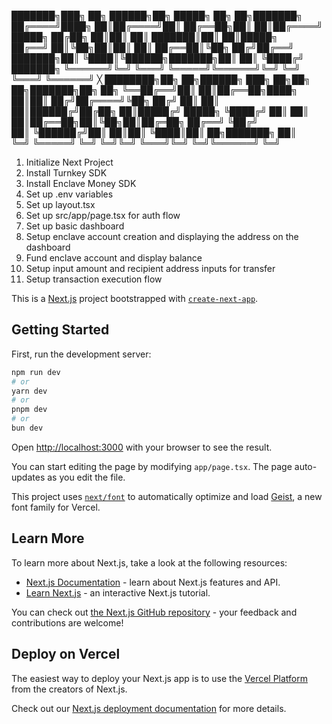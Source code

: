 ███████╗███╗   ██╗ ██████╗██╗      █████╗ ██╗   ██╗███████╗
██╔════╝████╗  ██║██╔════╝██║     ██╔══██╗██║   ██║██╔════╝
█████╗  ██╔██╗ ██║██║     ██║     ███████║██║   ██║█████╗  
██╔══╝  ██║╚██╗██║██║     ██║     ██╔══██║╚██╗ ██╔╝██╔══╝  
███████╗██║ ╚████║╚██████╗███████╗██║  ██║ ╚████╔╝ ███████╗
╚══════╝╚═╝  ╚═══╝ ╚═════╝╚══════╝╚═╝  ╚═╝  ╚═══╝  ╚══════╝
                        ╳
████████╗██╗   ██╗██████╗ ███╗   ██╗██╗  ██╗███████╗██╗   ██╗
╚══██╔══╝██║   ██║██╔══██╗████╗  ██║██║ ██╔╝██╔════╝╚██╗ ██╔╝
   ██║   ██║   ██║██████╔╝██╔██╗ ██║█████╔╝ █████╗   ╚████╔╝ 
   ██║   ██║   ██║██╔══██╗██║╚██╗██║██╔═██╗ ██╔══╝    ╚██╔╝  
   ██║   ╚██████╔╝██║  ██║██║ ╚████║██║  ██╗███████╗   ██║   
   ╚═╝    ╚═════╝ ╚═╝  ╚═╝╚═╝  ╚═══╝╚═╝  ╚═╝╚══════╝   ╚═╝   


1. Initialize Next Project
2. Install Turnkey SDK
3. Install Enclave Money SDK
4. Set up .env variables
5. Set up layout.tsx
6. Set up src/app/page.tsx for auth flow
7. Set up basic dashboard
8. Setup enclave account creation and displaying the address on the dashboard
9. Fund enclave account and display balance
10. Setup input amount and recipient address inputs for transfer
11. Setup transaction execution flow


This is a [Next.js](https://nextjs.org) project bootstrapped with [`create-next-app`](https://nextjs.org/docs/app/api-reference/cli/create-next-app).

## Getting Started

First, run the development server:

```bash
npm run dev
# or
yarn dev
# or
pnpm dev
# or
bun dev
```

Open [http://localhost:3000](http://localhost:3000) with your browser to see the result.

You can start editing the page by modifying `app/page.tsx`. The page auto-updates as you edit the file.

This project uses [`next/font`](https://nextjs.org/docs/app/building-your-application/optimizing/fonts) to automatically optimize and load [Geist](https://vercel.com/font), a new font family for Vercel.

## Learn More

To learn more about Next.js, take a look at the following resources:

- [Next.js Documentation](https://nextjs.org/docs) - learn about Next.js features and API.
- [Learn Next.js](https://nextjs.org/learn) - an interactive Next.js tutorial.

You can check out [the Next.js GitHub repository](https://github.com/vercel/next.js) - your feedback and contributions are welcome!

## Deploy on Vercel

The easiest way to deploy your Next.js app is to use the [Vercel Platform](https://vercel.com/new?utm_medium=default-template&filter=next.js&utm_source=create-next-app&utm_campaign=create-next-app-readme) from the creators of Next.js.

Check out our [Next.js deployment documentation](https://nextjs.org/docs/app/building-your-application/deploying) for more details.
